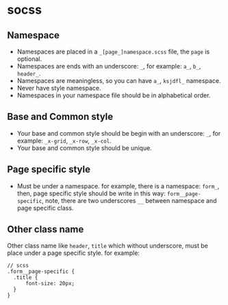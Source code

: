 # socss

## Namespace

* Namespaces are placed in a `_[page_]namespace.scss` file, the `page` is optional.
* Namespaces are ends with an underscore: `_`, for example: `a_`, `b_`, `header_`.
* Namespaces are meaningless, so you can have `a_`, `ksjdfl_` namespace.
* Never have style namespace.
* Namespaces in your namespace file should be in alphabetical order.

## Base and Common style

* Your base and common style should be begin with an underscore: `_`, for example:
`_x-grid`, `_x-row`, `_x-col`.
* Your base and common style should be unique.

## Page specific style

* Must be under a namespace. for example, there is a namespace: `form_`, then, page specific style should be write in this way: `form__page-specific`, note, there are two underscores `__` between namespace and page specific class.

## Other class name

Other class name like `header`, `title` which without underscore, must be place under a page specific style. for example: 

```
// scss
.form__page-specific {
  .title {
      font-size: 20px;
  }
}
```
